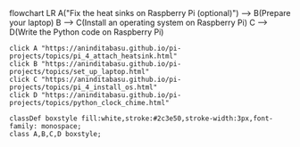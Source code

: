 <div class="mermaid">
flowchart LR
    A("Fix the heat sinks on Raspberry Pi (optional)") --> B(Prepare your laptop)
    B --> C(Install an operating system on Raspberry Pi)
    C --> D(Write the Python code on Raspberry Pi)
	
	click A "https://aninditabasu.github.io/pi-projects/topics/pi_4_attach_heatsink.html"
	click B "https://aninditabasu.github.io/pi-projects/topics/set_up_laptop.html"
	click C "https://aninditabasu.github.io/pi-projects/topics/pi_4_install_os.html"
	click D "https://aninditabasu.github.io/pi-projects/topics/python_clock_chime.html"
	
	classDef boxstyle fill:white,stroke:#2c3e50,stroke-width:3px,font-family: monospace;
    class A,B,C,D boxstyle;
</div>
